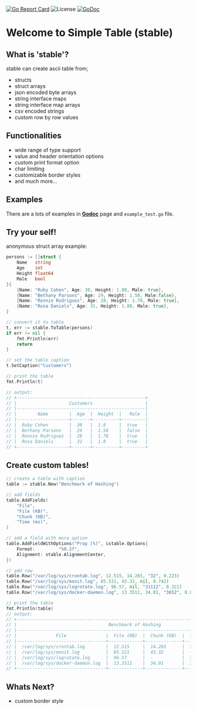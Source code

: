 [![Go Report Card](https://goreportcard.com/badge/github.com/ecoshub/stable)](https://goreportcard.com/report/github.com/ecoshub/stable)
![License](https://img.shields.io/dub/l/vibe-d.svg) [![GoDoc](https://godoc.org/github.com/ecoshub/jin?status.svg)](https://godoc.org/github.com/ecoshub/jin)

# Welcome to Simple Table (stable)

## What is 'stable'?
stable can create ascii table from;
-   structs
-   struct arrays
-   json encoded byte arrays
-   string interface maps
-   string interface map arrays
-   csv encoded strings
-   custom row by row values

## Functionalities
-   wide range of type support
-   value and header orientation options
-   custom print format option
-	char limiting
-   customizable border styles
-	and much more...

## Examples

 There are a lots of examples in **[Godoc](https://godoc.org/github.com/ecoshub/stable)** page and `example_test.go` file.

## Try your self!
anonymous struct array example:
```go
persons := []struct {
	Name   string
	Age    int
	Height float64
	Male   bool
}{
	{Name: "Ruby Cohen", Age: 30, Height: 1.80, Male: true},
	{Name: "Bethany Parsons", Age: 29, Height: 1.58, Male:false},
	{Name: "Ronnie Rodriguez", Age: 28, Height: 1.78, Male: true},
	{Name: "Rosa Daniels", Age: 31, Height: 1.80, Male: true},
}

// convert it to table
t, err := stable.ToTable(persons)
if err != nil {
	fmt.Println(err)
	return
}

// set the table caption
t.SetCaption("Customers")

// print the table
fmt.Println(t)

// output: 
// +-------------------------------------------------+
// |                    Customers                    |
// |-------------------------------------------------|
// |        Name        |  Age  |  Height  |   Male  |
// |--------------------+-------+----------+---------|
// |  Ruby Cohen        |  30   |  1.8     |  true   |
// |  Bethany Parsons   |  29   |  1.58    |  false  |
// |  Ronnie Rodriguez  |  28   |  1.78    |  true   |
// |  Rosa Daniels      |  31   |  1.8     |  true   |
// +--------------------+-------+----------+---------+
```

## Create custom tables!
```go
// create a table with caption
table := stable.New("Benchmark of Hashing")

// add fields
table.AddFields(
	"File",
	"File (KB)",
	"Chunk (KB)",
	"Time (ms)",
)

// add a field with more option
table.AddFieldWithOptions("Prop (%)", &stable.Options{
	Format:         "%0.2f",
	Alignment: stable.AlignmentCenter,
})

// add row
table.Row("/var/log/sys/crontab.log", 12.515, 14.265, "32", 0.223)
table.Row("/var/log/sys/monit.log", 85.521, 43.32, nil, 0.742)
table.Row("/var/log/sys/logrotate.log", 96.57, nil, "31112", 0.321)
table.Row("/var/log/sys/docker-daemon.log", 13.3511, 34.01, "3652", 0.895)

// print the table
fmt.Println(table)
// output:
// +------------------------------------------------------------------------------------------+
// |                                   Benchmark of Hashing                                   |
// |------------------------------------------------------------------------------------------|
// |               File               |  File (KB)  |  Chunk (KB)  |  Time (ms)  |  Prop (%)  |
// |----------------------------------+-------------+--------------+-------------+------------|
// |  /var/log/sys/crontab.log        |  12.515     |  14.265      |  32         |    0.22    |
// |  /var/log/sys/monit.log          |  85.521     |  43.32       |  -          |    0.74    |
// |  /var/log/sys/logrotate.log      |  96.57      |  -           |  31112      |    0.32    |
// |  /var/log/sys/docker-daemon.log  |  13.3511    |  34.01       |  3652       |    0.90    |
// +----------------------------------+-------------+--------------+-------------+------------+

```
## Whats Next?
-	custom border style
